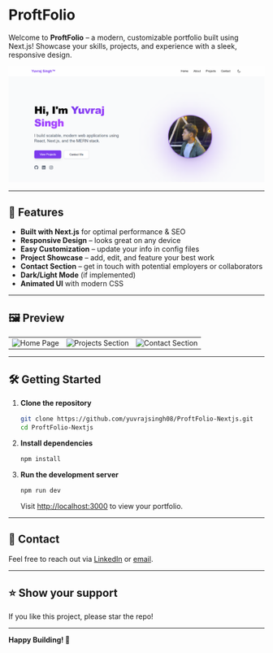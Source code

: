 # ProftFolio

Welcome to **ProftFolio** – a modern, customizable portfolio built using Next.js! Showcase your skills, projects, and experience with a sleek, responsive design.

![ProftFolio Banner](./public/banner.png)

---

## 🚀 Features

- **Built with Next.js** for optimal performance & SEO
- **Responsive Design** – looks great on any device
- **Easy Customization** – update your info in config files
- **Project Showcase** – add, edit, and feature your best work
- **Contact Section** – get in touch with potential employers or collaborators
- **Dark/Light Mode** (if implemented)
- **Animated UI** with modern CSS

---

## 🖼️ Preview




<table>
  <tr>
    <td><img src="https://github.com/user-attachments/assets/29d77eb0-079c-42f6-a117-fa5f0f9856c9" alt="Home Page" width="300"/></td>
    <td><img src="https://github.com/user-attachments/assets/22d990c9-8382-452b-8864-6bd89d9c85a4" alt="Projects Section" width="300"/></td>
    <td><img src="https://github.com/user-attachments/assets/490d588e-f9fd-4b0f-99a8-786b8db63295" alt="Contact Section" width="300"/></td>
  </tr>
</table>

---

## 🛠️ Getting Started

1. **Clone the repository**
    ```bash
    git clone https://github.com/yuvrajsingh08/ProftFolio-Nextjs.git
    cd ProftFolio-Nextjs
    ```

2. **Install dependencies**
    ```bash
    npm install
    ```

3. **Run the development server**
    ```bash
    npm run dev
    ```
    Visit [http://localhost:3000](http://localhost:3000) to view your portfolio.

---

## 📧 Contact

Feel free to reach out via [LinkedIn](https://www.linkedin.com/in/yuvrajsingh08) or [email](mailto:youremail@example.com).

---

## ⭐️ Show your support

If you like this project, please star the repo!

---

**Happy Building! 🚀**
